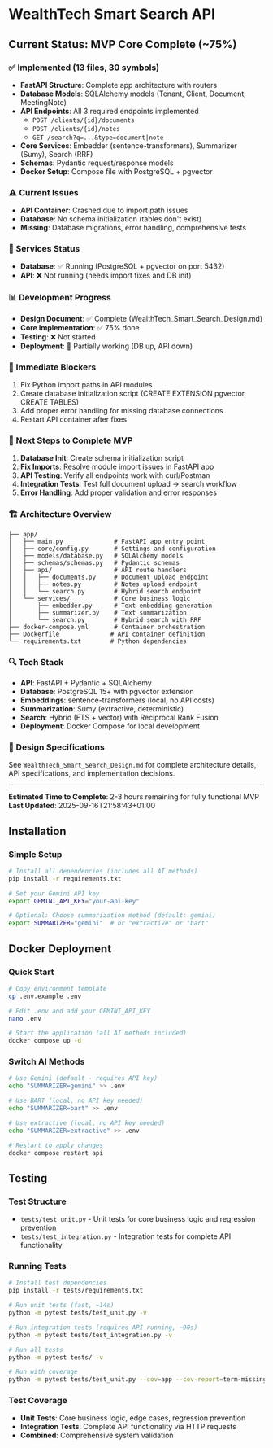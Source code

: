 # WealthTech Smart Search API

## Current Status: MVP Core Complete (~75%)

### ✅ Implemented (13 files, 30 symbols)
- **FastAPI Structure**: Complete app architecture with routers
- **Database Models**: SQLAlchemy models (Tenant, Client, Document, MeetingNote) 
- **API Endpoints**: All 3 required endpoints implemented
  - `POST /clients/{id}/documents`
  - `POST /clients/{id}/notes`
  - `GET /search?q=...&type=document|note`
- **Core Services**: Embedder (sentence-transformers), Summarizer (Sumy), Search (RRF)
- **Schemas**: Pydantic request/response models
- **Docker Setup**: Compose file with PostgreSQL + pgvector

### ⚠️ Current Issues
- **API Container**: Crashed due to import path issues
- **Database**: No schema initialization (tables don't exist)
- **Missing**: Database migrations, error handling, comprehensive tests

### 🔧 Services Status
- **Database**: ✅ Running (PostgreSQL + pgvector on port 5432)
- **API**: ❌ Not running (needs import fixes and DB init)

### 📊 Development Progress
- **Design Document**: ✅ Complete (WealthTech_Smart_Search_Design.md)
- **Core Implementation**: ✅ 75% done
- **Testing**: ❌ Not started
- **Deployment**: 🔄 Partially working (DB up, API down)

### 🚧 Immediate Blockers
1. Fix Python import paths in API modules
2. Create database initialization script (CREATE EXTENSION pgvector, CREATE TABLES)
3. Add proper error handling for missing database connections
4. Restart API container after fixes

### 🎯 Next Steps to Complete MVP
1. **Database Init**: Create schema initialization script
2. **Fix Imports**: Resolve module import issues in FastAPI app
3. **API Testing**: Verify all endpoints work with curl/Postman
4. **Integration Tests**: Test full document upload → search workflow
5. **Error Handling**: Add proper validation and error responses

### 🏗️ Architecture Overview
```
├── app/
│   ├── main.py              # FastAPI app entry point
│   ├── core/config.py       # Settings and configuration
│   ├── models/database.py   # SQLAlchemy models
│   ├── schemas/schemas.py   # Pydantic schemas
│   ├── api/                 # API route handlers
│   │   ├── documents.py     # Document upload endpoint
│   │   ├── notes.py         # Notes upload endpoint
│   │   └── search.py        # Hybrid search endpoint
│   └── services/            # Core business logic
│       ├── embedder.py      # Text embedding generation
│       ├── summarizer.py    # Text summarization
│       └── search.py        # Hybrid search with RRF
├── docker-compose.yml       # Container orchestration
├── Dockerfile              # API container definition
└── requirements.txt        # Python dependencies
```

### 🔍 Tech Stack
- **API**: FastAPI + Pydantic + SQLAlchemy
- **Database**: PostgreSQL 15+ with pgvector extension
- **Embeddings**: sentence-transformers (local, no API costs)
- **Summarization**: Sumy (extractive, deterministic)
- **Search**: Hybrid (FTS + vector) with Reciprocal Rank Fusion
- **Deployment**: Docker Compose for local development

### 📝 Design Specifications
See `WealthTech_Smart_Search_Design.md` for complete architecture details, API specifications, and implementation decisions.

---
**Estimated Time to Complete**: 2-3 hours remaining for fully functional MVP
**Last Updated**: 2025-09-16T21:58:43+01:00


## Installation

### Simple Setup
```bash
# Install all dependencies (includes all AI methods)
pip install -r requirements.txt

# Set your Gemini API key
export GEMINI_API_KEY="your-api-key"

# Optional: Choose summarization method (default: gemini)
export SUMMARIZER="gemini"  # or "extractive" or "bart"
```

## Docker Deployment

### Quick Start
```bash
# Copy environment template
cp .env.example .env

# Edit .env and add your GEMINI_API_KEY
nano .env

# Start the application (all AI methods included)
docker compose up -d
```

### Switch AI Methods
```bash
# Use Gemini (default - requires API key)
echo "SUMMARIZER=gemini" >> .env

# Use BART (local, no API key needed)
echo "SUMMARIZER=bart" >> .env

# Use extractive (local, no API key needed)
echo "SUMMARIZER=extractive" >> .env

# Restart to apply changes
docker compose restart api
```


## Testing

### Test Structure
- `tests/test_unit.py` - Unit tests for core business logic and regression prevention
- `tests/test_integration.py` - Integration tests for complete API functionality

### Running Tests

```bash
# Install test dependencies
pip install -r tests/requirements.txt

# Run unit tests (fast, ~14s)
python -m pytest tests/test_unit.py -v

# Run integration tests (requires API running, ~90s)
python -m pytest tests/test_integration.py -v

# Run all tests
python -m pytest tests/ -v

# Run with coverage
python -m pytest tests/test_unit.py --cov=app --cov-report=term-missing
```

### Test Coverage
- **Unit Tests**: Core business logic, edge cases, regression prevention
- **Integration Tests**: Complete API functionality via HTTP requests
- **Combined**: Comprehensive system validation
